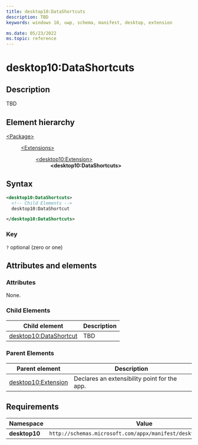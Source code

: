 ```yaml
---
title: desktop10:DataShortcuts
description: TBD
keywords: windows 10, uwp, schema, manifest, desktop, extension

ms.date: 05/23/2022
ms.topic: reference
---
```


# desktop10:DataShortcuts

## Description

TBD

## Element hierarchy

<dl>
<dt><a href="element-package.md">&lt;Package&gt;</a></dt>
<dd>
<dl>
<dt><a href="element-extensions.md">&lt;Extensions&gt;</a></dt>
<dd>
<dl>
<dt><a href="element-desktop10-extension.md">&lt;desktop10:Extension&gt;</a></dt>
<dd><strong>&lt;desktop10:DataShortcuts&gt;</strong></dd>
</dl>
</dd>
</dl>
</dd>
</dl>

## Syntax

```xml
<desktop10:DataShortcuts>
  <!-- Child Elements -->
  desktop10:DataShortcut

</desktop10:DataShortcuts>
```

### Key

`?` optional (zero or one)

## Attributes and elements

### Attributes

None.

### Child Elements

| Child element | Description |
|-|-|
| [desktop10:DataShortcut](element-desktop10-datashortcut.md) | TBD |

### Parent Elements

| Parent element | Description |
|-|-|
| [desktop10:Extension](element-desktop10-extension.md) | Declares an extensibility point for the app. |

## Requirements

| Namespace | Value |
|-|-|
| **desktop10** | `http://schemas.microsoft.com/appx/manifest/desktop/windows10/10` |